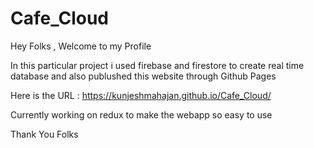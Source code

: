 # Cafe_Cloud

Hey Folks ,
Welcome to my Profile


In this particular project i used firebase and firestore to create real time database and also publushed this website through Github Pages

Here is the URL : https://kunjeshmahajan.github.io/Cafe_Cloud/


Currently working on redux to make the webapp so easy to use 


Thank You Folks

